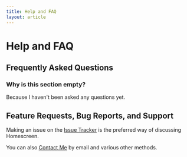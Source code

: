 ```yaml
---
title: Help and FAQ
layout: article
---
```


# Help and FAQ

## Frequently Asked Questions

### Why is this section empty?

Because I haven't been asked any questions yet.


## Feature Requests, Bug Reports, and Support

Making an issue on the
[Issue Tracker](https://gitlab.com/rubenwardy/homescreen/-/issues)
is the preferred way of discussing Homescreen.

You can also [Contact Me](https://rubenwardy.com/content/) by email and various
other methods.
